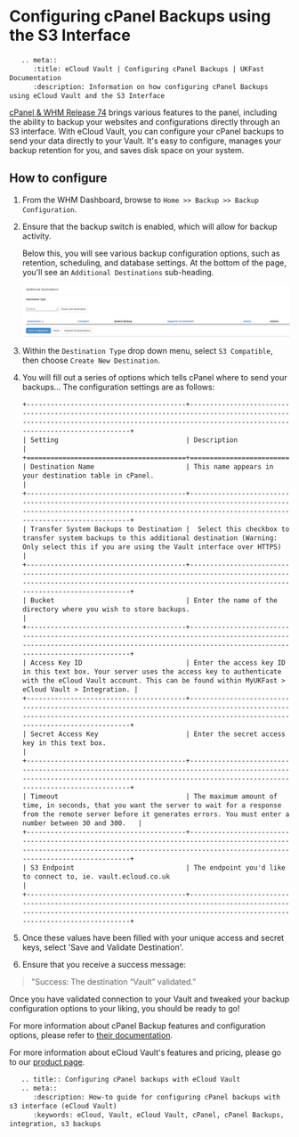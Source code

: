 # Configuring cPanel Backups using the S3 Interface

```eval_rst
   .. meta::
      :title: eCloud Vault | Configuring cPanel Backups | UKFast Documentation
      :description: Information on how configuring cPanel Backups using eCloud Vault and the S3 Interface

```

[cPanel & WHM Release 74](https://documentation.cpanel.net/display/74Docs/74+Release+Notes#id-74ReleaseNotes-NewS3%E2%84%A2CompatibledestinationtypeinWHM'sBackupConfigurationinterface) brings various features to the panel, including the ability to backup your websites and configurations directly through an S3 interface. With eCloud Vault, you can configure your cPanel backups to send your data directly to your Vault. It's easy to configure, manages your backup retention for you, and saves disk space on your system.

## How to configure

1. From the WHM Dashboard, browse to `Home >> Backup >> Backup Configuration`.

2. Ensure that the backup switch is enabled, which will allow for backup activity.

    Below this, you will see various backup configuration options, such as retention, scheduling, and database settings. At the bottom of the page, you'll see an `Additional Destinations` sub-heading.

    ![additionaldest](../files/additionaldest.png)

3. Within the `Destination Type` drop down menu, select `S3 Compatible`, then choose `Create New Destination`.

4. You will fill out a series of options which tells cPanel where to send your backups... The configuration settings are as follows:

    ```eval_rst
    +----------------------------------------+------------------------------------------------------------------------------------------------------------------------------------------------------------------------------------------+
    | Setting                                | Description                                                                                                                                                                              |
    +========================================+==========================================================================================================================================================================================+
    | Destination Name                       | This name appears in your destination table in cPanel.                                                                                                                                   |
    +----------------------------------------+------------------------------------------------------------------------------------------------------------------------------------------------------------------------------------------+
    | Transfer System Backups to Destination |  Select this checkbox to transfer system backups to this additional destination (Warning: Only select this if you are using the Vault interface over HTTPS)                              |
    +----------------------------------------+------------------------------------------------------------------------------------------------------------------------------------------------------------------------------------------+
    | Bucket                                 | Enter the name of the directory where you wish to store backups.                                                                                                                         |
    +----------------------------------------+------------------------------------------------------------------------------------------------------------------------------------------------------------------------------------------+
    | Access Key ID                          | Enter the access key ID in this text box. Your server uses the access key to authenticate with the eCloud Vault account. This can be found within MyUKFast > eCloud Vault > Integration. |
    +----------------------------------------+------------------------------------------------------------------------------------------------------------------------------------------------------------------------------------------+
    | Secret Access Key                      | Enter the secret access key in this text box.                                                                                                                                            |
    +----------------------------------------+------------------------------------------------------------------------------------------------------------------------------------------------------------------------------------------+
    | Timeout                                | The maximum amount of time, in seconds, that you want the server to wait for a response from the remote server before it generates errors. You must enter a number between 30 and 300.   |
    +----------------------------------------+------------------------------------------------------------------------------------------------------------------------------------------------------------------------------------------+
    | S3 Endpoint                            | The endpoint you'd like to connect to, ie. vault.ecloud.co.uk                                                                                                                            |
    +----------------------------------------+------------------------------------------------------------------------------------------------------------------------------------------------------------------------------------------+
    ```

5. Once these values have been filled with your unique access and secret keys, select 'Save and Validate Destination'. 

6. Ensure that you receive a success message:

>  "Success: The destination “Vault” validated."

Once you have validated connection to your Vault and tweaked your backup configuration options to your liking, you should be ready to go!

For more information about cPanel Backup features and configuration options, please refer to [their documentation](https://documentation.cpanel.net/display/74Docs/Backup+Configuration#BackupConfiguration-Overview).

For more information about eCloud Vault's features and pricing, please go to our [product page](https://www.ukfast.co.uk/ecloud-vault.html).

```eval_rst
   .. title:: Configuring cPanel backups with eCloud Vault
   .. meta::
      :description: How-to guide for configuring cPanel backups with s3 interface (eCloud Vault)
      :keywords: eCloud, Vault, eCloud Vault, cPanel, cPanel Backups, integration, s3 backups
```
